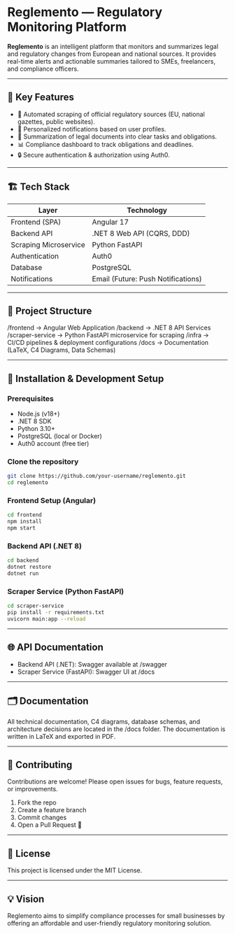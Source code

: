 # Reglemento — Regulatory Monitoring Platform

**Reglemento** is an intelligent platform that monitors and summarizes legal and regulatory changes from European and national sources. It provides real-time alerts and actionable summaries tailored to SMEs, freelancers, and compliance officers.

---

## 🌟 Key Features
- 📰 Automated scraping of official regulatory sources (EU, national gazettes, public websites).
- 🔔 Personalized notifications based on user profiles.
- 📝 Summarization of legal documents into clear tasks and obligations.
- 📊 Compliance dashboard to track obligations and deadlines.
- 🔒 Secure authentication & authorization using Auth0.

---

## 🏗️ Tech Stack

| Layer                  | Technology                          |
|------------------------|-------------------------------------|
| Frontend (SPA)          | Angular 17                         |
| Backend API             | .NET 8 Web API (CQRS, DDD)         |
| Scraping Microservice   | Python FastAPI                     |
| Authentication          | Auth0                              |
| Database                | PostgreSQL                         |
| Notifications           | Email (Future: Push Notifications) |

---

## 📂 Project Structure

/frontend -> Angular Web Application
/backend -> .NET 8 API Services
/scraper-service -> Python FastAPI microservice for scraping
/infra -> CI/CD pipelines & deployment configurations
/docs -> Documentation (LaTeX, C4 Diagrams, Data Schemas)


---

## 🚀 Installation & Development Setup

### Prerequisites
- Node.js (v18+)
- .NET 8 SDK
- Python 3.10+
- PostgreSQL (local or Docker)
- Auth0 account (free tier)

### Clone the repository
```bash
git clone https://github.com/your-username/reglemento.git
cd reglemento
```

### Frontend Setup (Angular)
```bash
cd frontend
npm install
npm start
```

### Backend API (.NET 8)
```bash
cd backend
dotnet restore
dotnet run
```

### Scraper Service (Python FastAPI)
```bash
cd scraper-service
pip install -r requirements.txt
uvicorn main:app --reload
```

---

## 🌐 API Documentation
- Backend API (.NET): Swagger available at /swagger
- Scraper Service (FastAPI): Swagger UI at /docs

---

## 🗂️ Documentation
All technical documentation, C4 diagrams, database schemas, and architecture decisions are located in the /docs folder. The documentation is written in LaTeX and exported in PDF.

---

## 🤝 Contributing
Contributions are welcome! Please open issues for bugs, feature requests, or improvements.
1) Fork the repo
2) Create a feature branch
3) Commit changes
4) Open a Pull Request 🚀

---

## 📄 License
This project is licensed under the MIT License.

---

## 💡 Vision
Reglemento aims to simplify compliance processes for small businesses by offering an affordable and user-friendly regulatory monitoring solution.
